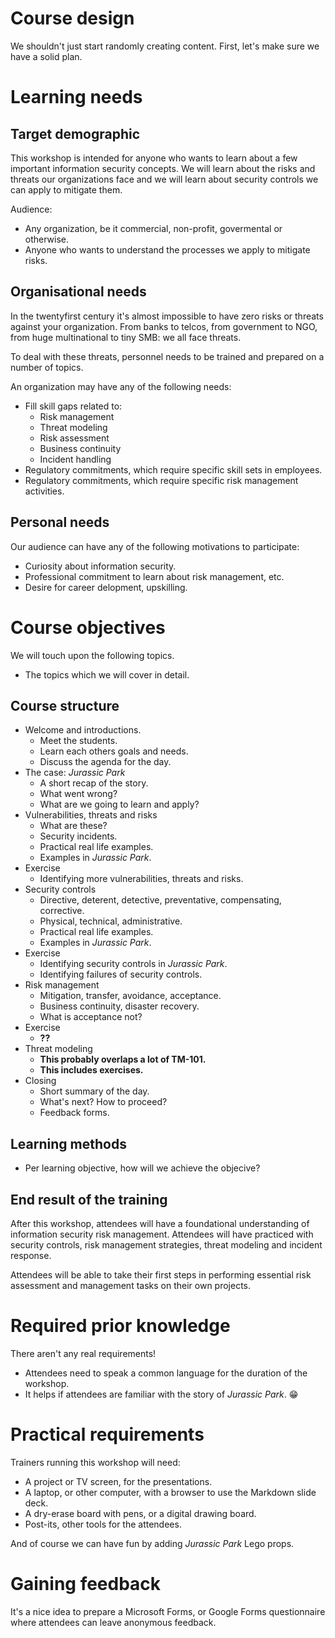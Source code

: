 # Course design

We shouldn't just start randomly creating content. First, let's make sure we have a solid plan.


# Learning needs

## Target demographic

This workshop is intended for anyone who wants to learn about a few important information security concepts. We will learn about the risks and threats our organizations face and we will learn about security controls we can apply to mitigate them. 

Audience:

* Any organization, be it commercial, non-profit, govermental or otherwise.
* Anyone who wants to understand the processes we apply to mitigate risks.


## Organisational needs

In the twentyfirst century it's almost impossible to have zero risks or threats against your organization. From banks to telcos, from government to NGO, from huge multinational to tiny SMB: we all face threats.

To deal with these threats, personnel needs to be trained and prepared on a number of topics.

An organization may have any of the following needs:

- Fill skill gaps related to:
  - Risk management
  - Threat modeling
  - Risk assessment
  - Business continuity
  - Incident handling
- Regulatory commitments, which require specific skill sets in employees.
- Regulatory commitments, which require specific risk management activities.


## Personal needs

Our audience can have any of the following motivations to participate:

- Curiosity about information security.
- Professional commitment to learn about risk management, etc.
- Desire for career delopment, upskilling.


# Course objectives

We will touch upon the following topics.

- The topics which we will cover in detail.

## Course structure

- Welcome and introductions.
  - Meet the students.
  - Learn each others goals and needs.
  - Discuss the agenda for the day.
- The case: *Jurassic Park*
  - A short recap of the story.
  - What went wrong?
  - What are we going to learn and apply?
- Vulnerabilities, threats and risks
  - What are these?
  - Security incidents.
  - Practical real life examples.
  - Examples in *Jurassic Park*.
- Exercise
  - Identifying more vulnerabilities, threats and risks.
- Security controls
  - Directive, deterent, detective, preventative, compensating, corrective.
  - Physical, technical, administrative.
  - Practical real life examples.
  - Examples in *Jurassic Park*.
- Exercise
  - Identifying security controls in *Jurassic Park*.
  - Identifying failures of security controls. 
- Risk management
  - Mitigation, transfer, avoidance, acceptance.
  - Business continuity, disaster recovery.
  - What is acceptance not?
- Exercise 
  - **??**
- Threat modeling
  - **This probably overlaps a lot of TM-101.**
  - **This includes exercises.**
- Closing
  - Short summary of the day.
  - What's next? How to proceed?
  - Feedback forms.

## Learning methods

- Per learning objective, how will we achieve the objecive?

## End result of the training

After this workshop, attendees will have a foundational understanding of information security risk management. Attendees will have practiced with security controls, risk management strategies, threat modeling and incident response. 

Attendees will be able to take their first steps in performing essential risk assessment and management tasks on their own projects.


# Required prior knowledge

There aren't any real requirements!

- Attendees need to speak a common language for the duration of the workshop. 
- It helps if attendees are familiar with the story of *Jurassic Park*. 😁


# Practical requirements

Trainers running this workshop will need:

- A project or TV screen, for the presentations.
- A laptop, or other computer, with a browser to use the Markdown slide deck.
- A dry-erase board with pens, or a digital drawing board.
- Post-its, other tools for the attendees.

And of course we can have fun by adding *Jurassic Park* Lego props. 


# Gaining feedback

It's a nice idea to prepare a Microsoft Forms, or Google Forms questionnaire where attendees can leave anonymous feedback.


